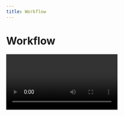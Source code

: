 ```yaml
---
title: Workflow
---
```

# Workflow

<Video url="https://www.youtube.com/embed/LG5LXUXTNVQ" placeholder/>

### Quick start
Click the puppy dog button to export and compress to MP4. That's about it. 

### Anubis process
(What happens when you click the puppy dog button)

1. The open comp, timeline or sequence in After Effects, Photoshop, Animate, or Premiere Pro will first be exported to disk as a full-resolution MOV/AVI
   - It is also possible in Ae to select multiple comps in the **Projects** panel to batch export
2. This large video file will be processed using the [Options](#options) below ↓
3. The compression progress will be displayed at the bottom of the Anubis panel
4. Once that is complete your brand new `.mp4` file ready to view

### Additional uses:

- [Export and send to another app](#send-to-app) (new in v1.1)
- [Drag and drop a .gif or .mp4](#drag-and-drop) to recompress using rhe current Anubis options

## Options

<Screenshot 
    url="/anubis/AnubisPanel-1.1.jpg" 
    alt="Anubis" 
    right
    width="289px" />
    
    
### File name

This field updates automatically to reflect the comp, timeline or sequence name. Overwrite the output file name by entering text. 

#### Naming tokens
New in v1.1, [Naming Tokens](naming-tokens) are a powerful way to generate dynamic file and folder names for each render. The `[ v ]` dropdown will present a list of common tokens to insert into the file name field.

::: tip File name incrementing
To avoid overwriting files, each additional file exported with an existing file name will have an incrementing number appended to the end of the file. 
:::


### Export path
With no folder selected, Anubis will ask where to save files on each export.

Click to set a folder path for Anubis to export to each time. 

### Relative path from Ae project (After Effects only)
<Screenshot 
    url="/anubis/RelativeSwitch.gif" 
    alt="Relative render path" 
    right
    width="230px" />

Within After Effects, the **Export path** may be switched between rendering to a defined folder path, or relative to the current After Effects project file. This is a valuable workflow for projects that utilize a consistent folder structure. 

#### Relative to the project folder

- A relative path of `./` would export to `/ProjectFolder/Ae/` –the same location as the `CurrentProject.aep` file
- A relative path of `../Exports/From-Ae/` would export to `/ProjectFolder/Exports/From-Ae/`

Imagine you have a project folder that looks like this:

```
├── 📂 ProjectFolder
│   ├── 📂 Ae
│   │   └── CurrentProject.aep
│   ├── 📂 Assets
│   ├── 📂 Docs
│   ├── 📂 Exports
│   │   ├── From-Ae
│   │   │   └── CurrentProject.mp4
```



#### What is this `./` stuff?

This might be completely new and that's ok. This is a short-hand for how computers view folders and their relation to one another. This is how Anubis knows how many folders to go up and over to save files.

```bash
/   = System root directory
./  = Current (AEP project folder) directory 
../ = Parent of current (AEP project folder) directory
../../ = Two directories up
```

#### Relative paths in tokens

It is also possible to add [relative path notation](naming-tokens.html#parent-folder) in the file name name field. This is is useful if you prefer to flexibly render to a defined location, then navigate up a number of folders. 

<br />

### Output module (After Effects only)
`Ps`/`An`/`Pr` will output an high quality MOV or AVI by default but `Ae` uses the render queue to define the file type exported. Select a high quality codec like **Lossless** or **ProRes**.

See [Color Accuracy](./color-accuracy) for more about output modules.

Click <span style="font-size:1.7em">`⟳`</span> to reload the available **Output Module** and **Render Settings**.

### Render settings (After Effects only)
This defaults to Best Settings, but some projects require custom settings. Pixel art might benefit from **Draft Settings**.

### Background render (After Effects only)
New in v1.1, enabling this option will allow you to continue working in Ae while files render in the background. 

The process:
- The active comp (or multiple selected comps in the project panel) will be added to the render queue
- The `.aep` file will be saved
- The background render system will be launched and progress will be displayed at the bottom of the Anubis panel
- Upon completion, Anubis will compress the file(s) with the defined settings


### MP4 quality
Compression may be set to `Low`, `Med`, or `High`. These settings define the quality and file size. Select one or all of the settings to output multiple quality files.

Disabling this checkbox will export the larger sized video file without compressing an MP4.  

::: tip Custom quality settings (advanced)
We think the default values have been tuned pretty well, but it is possible to set custom values for each of the presets if you are cool with a little bit of nerd work.

See [Custom quality](./custom-quality) for the process.
:::

### Resize
New in v1.1, it is now possible to resize the compressed MP4 to a certain pixel width. This is common for embedding video files on a webpage at a consistent resolution or when file size is a consideration for sharing with others.

The height will scale proportionally to the width so only one dimension is necessary.

### Delete original render file
Before compressing, there will be a large video file generated. With this option enabled, the high-quality source file will be deleted from disk after compressing the MP4.

Disable this option to keep both the MP4 and source video files.

### Open render folder
Enabling this checkbox will open the output folder in **Finder** or **File Explorer** to make finding your file easier. Don't feel bad if you lose your files too. 


## Send to app


New in v1.1, it is also possible to render/compress then automatically import the new file into one of the other supported Adobe apps (After Effects, Photoshop, Animate, Premiere). 

<div style="display:flex">
<Screenshot
    url="/anubis/icon/Anubis-Ae.svg" 
    alt="Send to Ae" 
    toolbar />
<Screenshot 
    url="/anubis/icon/Anubis-Ps.svg" 
    alt="Send to Ps" 
    toolbar />
<Screenshot 
    url="/anubis/icon/Anubis-An.svg" 
    alt="Send to An" 
    toolbar />
<Screenshot 
    url="/anubis/icon/Anubis-Pr.svg" 
    alt="Send to Pr" 
    toolbar />
</div>
<br />


Click one of the buttons available buttons to export and compress using the above settings, then Anubis will:
- Open the app you are sending to (if it isn't already open)
- Import the new file into the open project
  - It will create a new project if one isn't open in Ae, Ps, An
  - If a project isn't open in Premiere it will stop here. There are too many project settings to define to automate this process. 
- Add the file to the current timeline

::: tip Alpha channel support
From After Effects, it is possible to [disable MP4 compression](#mp4-quality) and render a full-resolution video file with an embedded alpha channel (using Animation, ProRes 4444, etc). With **Send to App** it is possible to import this render into Premiere and Photoshop. 

Note: Animate does not support these higher quality video files and requires MP4s.
:::


## Export range
The range of an exported video may be defined by setting the work area of timeline in After Effects, Photoshop and Premiere. 

### After Effects
<Screenshot 
    url="/anubis/ExportRange-Ae.jpg" 
    alt="ExportRange-Ae" />

### Photoshop
<Screenshot 
    url="/anubis/ExportRange-Ps.jpg" 
    alt="ExportRange-Ps" />


### Premiere
<Screenshot 
    url="/anubis/ExportRange-Pr.jpg" 
    alt="ExportRange-Pr" />


### Animate

While Animate has a loop range to set the  playback area, these points are not visible to 3rd party developers. To select a range smaller than the full Animate timeline, select frames directly and the first and last frames will set the start and end of the export. 

<Screenshot 
    url="/anubis/ExportRange-An.jpg" 
    alt="ExportRange-An" />


## Drag and drop

<Screenshot 
    url="/anubis/Anubis-DragDrop.gif" 
    alt="Drop files" 
    left
    width="350px" />

Drag and drop files into the Anubis panel to recompressing video files or gifs using the Anubis compressor. 

New files will be created at the origin file path. The enabled compression settings within the panel will be used but 

<br />
